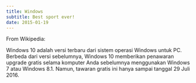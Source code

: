 ```yaml
---
title: Windows
subtitle: Best sport ever!
date: 2015-01-19
---
```


From Wikipedia:

Windows 10 adalah versi terbaru dari sistem operasi Windows untuk PC. Berbeda dari versi sebelumnya, Windows 10 memberikan penawaran upgrade gratis selama komputer Anda sebelumnya menggunakan Windows 7 atau Windows 8.1. Namun, tawaran gratis ini hanya sampai tanggal 29 Juli 2016.